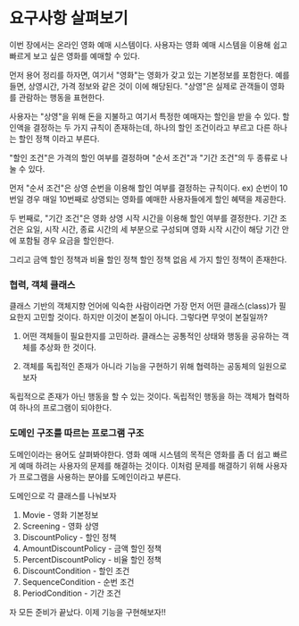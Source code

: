 # 요구사항 살펴보기

이번 장에서는 온라인 영화 예매 시스템이다. 사용자는 영화 예매 시스템을 이용해 쉽고 빠르게
보고 싶은 영화를 예매할 수 있다.

먼저 용어 정리를 하자면, 여기서 "영화"는 영화가 갖고 있는 기본정보를 포함한다. 예를 들면,
상영시간, 가격 정보와 같은 것이 이에 해당된다.
"상영"은 실제로 관객들이 영화를 관람하는 행동을 표현한다. 

사용자는 "상영"을 위해 돈을 지불하고 여기서 특정한 예매자는 할인을 받을 수 있다. 할인액을
결정하는 두 가지 규칙이 존재하는데, 하나의 할인 조건이라고 부르고 다른 하나는 할인 정책
이라고 부른다.

"할인 조건"은 가격의 할인 여부를 결정하며 "순서 조건"과 "기간 조건"의 두 종류로 나눌 수 있다.

먼저 "순서 조건"은 상영 순번을 이용해 할인 여부를 결정하는 규칙이다. 
ex) 순번이 10번일 경우 매일 10번째로 상영되는 영화를 예매한 사용자들에게 할인 혜택을 제공한다.

두 번째로, "기간 조건"은 영화 상영 시작 시간을 이용해 할인 여부를 결정한다. 기간 조건은
요일, 시작 시간, 종료 시간의 세 부분으로 구성되며 영화 시작 시간이 해당 기간 안에 포함될
경우 요금을 할인한다.

그리고 금액 할인 정책과 비율 할인 정책 할인 정책 없음 세 가지 할인 정책이 존재한다.

### 협력, 객체 클래스

클래스 기반의 객체지향 언어에 익숙한 사람이라면 가장 먼저 어떤 클래스(class)가 필요한지
고민할 것이다. 하지만 이것이 본질이 아니다. 그렇다면 무엇이 본질일까?

1. 어떤 객체들이 필요한지를 고민하라. 클래스는 공통적인 상태와 행동을 공유하는 객체를 
   추상화 한 것이다.

2. 객체를 독립적인 존재가 아니라 기능을 구현하기 위해 협력하는 공동체의 일원으로 보자


독립적으로 존재가 아닌 행동을 할 수 있는 것이다. 독립적인 행동을 하는 객체가 협력하여
하나의 프로그램이 되야한다.


### 도메인 구조를 따르는 프로그램 구조

도메인이라는 용어도 살펴봐야한다. 영화 예매 시스템의 목적은 영화를 좀 더 쉽고 빠르게 예매
하려는 사용자의 문제를 해결하는 것이다. 이처럼 문제를 해결하기 위해 사용자가 프로그램을 사용하는
분야를 도메인이라고 부른다.

도메인으로 각 클래스를 나눠보자

1. Movie - 영화 기본정보
2. Screening - 영화 상영
3. DiscountPolicy - 할인 정책
4. AmountDiscountPolicy - 금액 할인 정책
5. PercentDiscountPolicy - 비율 할인 정책
6. DiscountCondition - 할인 조건
7. SequenceCondition - 순번 조건
8. PeriodCondition - 기간 조건

자 모든 준비가 끝났다. 이제 기능을 구현해보자!!